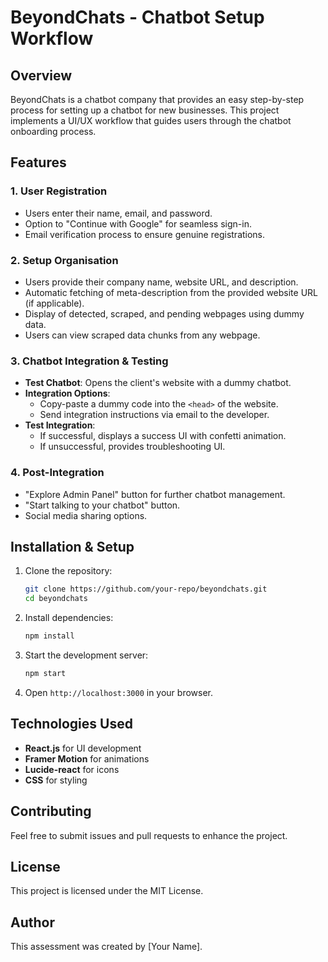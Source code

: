 # BeyondChats - Chatbot Setup Workflow

## Overview
BeyondChats is a chatbot company that provides an easy step-by-step process for setting up a chatbot for new businesses. This project implements a UI/UX workflow that guides users through the chatbot onboarding process.

## Features
### 1. User Registration
- Users enter their name, email, and password.
- Option to "Continue with Google" for seamless sign-in.
- Email verification process to ensure genuine registrations.

### 2. Setup Organisation
- Users provide their company name, website URL, and description.
- Automatic fetching of meta-description from the provided website URL (if applicable).
- Display of detected, scraped, and pending webpages using dummy data.
- Users can view scraped data chunks from any webpage.

### 3. Chatbot Integration & Testing
- **Test Chatbot**: Opens the client's website with a dummy chatbot.
- **Integration Options**:
  - Copy-paste a dummy code into the `<head>` of the website.
  - Send integration instructions via email to the developer.
- **Test Integration**: 
  - If successful, displays a success UI with confetti animation.
  - If unsuccessful, provides troubleshooting UI.

### 4. Post-Integration
- "Explore Admin Panel" button for further chatbot management.
- "Start talking to your chatbot" button.
- Social media sharing options.

## Installation & Setup
1. Clone the repository:
   ```sh
   git clone https://github.com/your-repo/beyondchats.git
   cd beyondchats
   ```
2. Install dependencies:
   ```sh
   npm install
   ```
3. Start the development server:
   ```sh
   npm start
   ```
4. Open `http://localhost:3000` in your browser.

## Technologies Used
- **React.js** for UI development
- **Framer Motion** for animations
- **Lucide-react** for icons
- **CSS** for styling

## Contributing
Feel free to submit issues and pull requests to enhance the project.

## License
This project is licensed under the MIT License.

## Author
This assessment was created by [Your Name].

